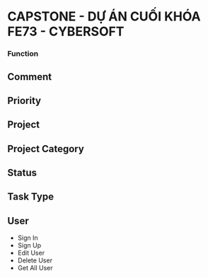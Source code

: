 # CAPSTONE - DỰ ÁN CUỐI KHÓA FE73 - CYBERSOFT

### Function
## Comment

## Priority

## Project

## Project Category

## Status

## Task Type

## User
- Sign In
- Sign Up
- Edit User
- Delete User
- Get All User


